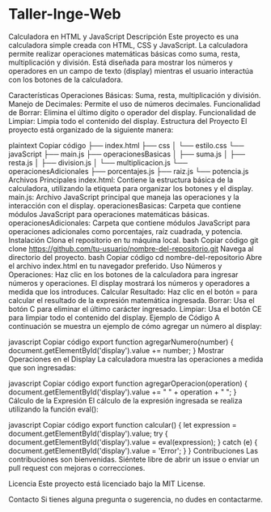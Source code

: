 # Taller-Inge-Web
Calculadora en HTML y JavaScript
Descripción
Este proyecto es una calculadora simple creada con HTML, CSS y JavaScript. La calculadora permite realizar operaciones matemáticas básicas como suma, resta, multiplicación y división. Está diseñada para mostrar los números y operadores en un campo de texto (display) mientras el usuario interactúa con los botones de la calculadora.

Características
Operaciones Básicas: Suma, resta, multiplicación y división.
Manejo de Decimales: Permite el uso de números decimales.
Funcionalidad de Borrar: Elimina el último dígito o operador del display.
Funcionalidad de Limpiar: Limpia todo el contenido del display.
Estructura del Proyecto
El proyecto está organizado de la siguiente manera:

plaintext
Copiar código
├── index.html
├── css
│   └── estilo.css
└── javaScript
    ├── main.js
    ├── operacionesBasicas
    │   ├── suma.js
    │   ├── resta.js
    │   ├── division.js
    │   └── multiplicacion.js
    └── operacionesAdicionales
        ├── porcentajes.js
        ├── raiz.js
        └── potencia.js
Archivos Principales
index.html: Contiene la estructura básica de la calculadora, utilizando la etiqueta <table> para organizar los botones y el display.
main.js: Archivo JavaScript principal que maneja las operaciones y la interacción con el display.
operacionesBasicas: Carpeta que contiene módulos JavaScript para operaciones matemáticas básicas.
operacionesAdicionales: Carpeta que contiene módulos JavaScript para operaciones adicionales como porcentajes, raíz cuadrada, y potencia.
Instalación
Clona el repositorio en tu máquina local.
bash
Copiar código
git clone https://github.com/tu-usuario/nombre-del-repositorio.git
Navega al directorio del proyecto.
bash
Copiar código
cd nombre-del-repositorio
Abre el archivo index.html en tu navegador preferido.
Uso
Números y Operaciones: Haz clic en los botones de la calculadora para ingresar números y operaciones. El display mostrará los números y operadores a medida que los introduces.
Calcular Resultado: Haz clic en el botón = para calcular el resultado de la expresión matemática ingresada.
Borrar: Usa el botón C para eliminar el último carácter ingresado.
Limpiar: Usa el botón CE para limpiar todo el contenido del display.
Ejemplo de Código
A continuación se muestra un ejemplo de cómo agregar un número al display:

javascript
Copiar código
export function agregarNumero(number) {
    document.getElementById('display').value += number;
}
Mostrar Operaciones en el Display
La calculadora muestra las operaciones a medida que son ingresadas:

javascript
Copiar código
export function agregarOperacion(operation) {
    document.getElementById('display').value += " " + operation + " ";
}
Cálculo de la Expresión
El cálculo de la expresión ingresada se realiza utilizando la función eval():

javascript
Copiar código
export function calcular() {
    let expression = document.getElementById('display').value;
    try {
        document.getElementById('display').value = eval(expression);
    } catch (e) {
        document.getElementById('display').value = 'Error';
    }
}
Contribuciones
Las contribuciones son bienvenidas. Siéntete libre de abrir un issue o enviar un pull request con mejoras o correcciones.

Licencia
Este proyecto está licenciado bajo la MIT License.

Contacto
Si tienes alguna pregunta o sugerencia, no dudes en contactarme.
